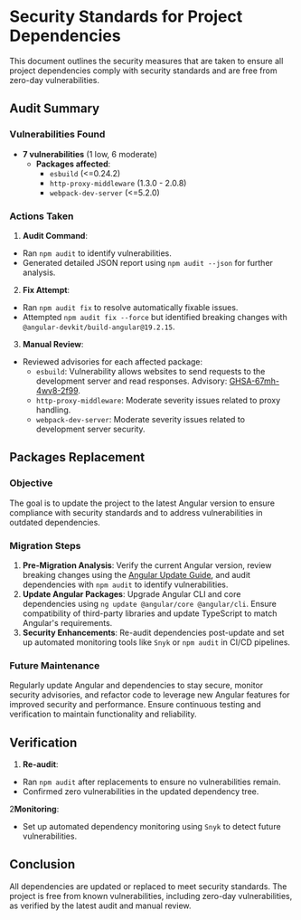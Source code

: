 # Security Standards for Project Dependencies
This document outlines the security measures that are taken to ensure all project dependencies comply with security standards and are free from zero-day vulnerabilities.

## Audit Summary

### Vulnerabilities Found
- **7 vulnerabilities** (1 low, 6 moderate)
  - **Packages affected**:
    - `esbuild` (<=0.24.2)
    - `http-proxy-middleware` (1.3.0 - 2.0.8)
    - `webpack-dev-server` (<=5.2.0)

### Actions Taken
1. **Audit Command**:
  - Ran `npm audit` to identify vulnerabilities.
  - Generated detailed JSON report using `npm audit --json` for further analysis.

2. **Fix Attempt**:
  - Ran `npm audit fix` to resolve automatically fixable issues.
  - Attempted `npm audit fix --force` but identified breaking changes with `@angular-devkit/build-angular@19.2.15`.

3. **Manual Review**:
  - Reviewed advisories for each affected package:
    - `esbuild`: Vulnerability allows websites to send requests to the development server and read responses. Advisory: [GHSA-67mh-4wv8-2f99](https://github.com/advisories/GHSA-67mh-4wv8-2f99).
    - `http-proxy-middleware`: Moderate severity issues related to proxy handling.
    - `webpack-dev-server`: Moderate severity issues related to development server security.

## Packages Replacement

### Objective
The goal is to update the project to the latest Angular version to ensure compliance with security standards and to address vulnerabilities in outdated dependencies.

### Migration Steps
1. **Pre-Migration Analysis**: Verify the current Angular version, review breaking changes using the [Angular Update Guide](https://update.angular.io/), and audit dependencies with `npm audit` to identify vulnerabilities.
2. **Update Angular Packages**: Upgrade Angular CLI and core dependencies using `ng update @angular/core @angular/cli`. Ensure compatibility of third-party libraries and update TypeScript to match Angular's requirements.
3. **Security Enhancements**: Re-audit dependencies post-update and set up automated monitoring tools like `Snyk` or `npm audit` in CI/CD pipelines.

### Future Maintenance
Regularly update Angular and dependencies to stay secure, monitor security advisories, and refactor code to leverage new Angular features for improved security and performance. Ensure continuous testing and verification to maintain functionality and reliability.

## Verification

1. **Re-audit**:
  - Ran `npm audit` after replacements to ensure no vulnerabilities remain.
  - Confirmed zero vulnerabilities in the updated dependency tree.

2**Monitoring**:
  - Set up automated dependency monitoring using `Snyk` to detect future vulnerabilities.

## Conclusion
All dependencies are updated or replaced to meet security standards. The project is free from known vulnerabilities, including zero-day vulnerabilities, as verified by the latest audit and manual review.
